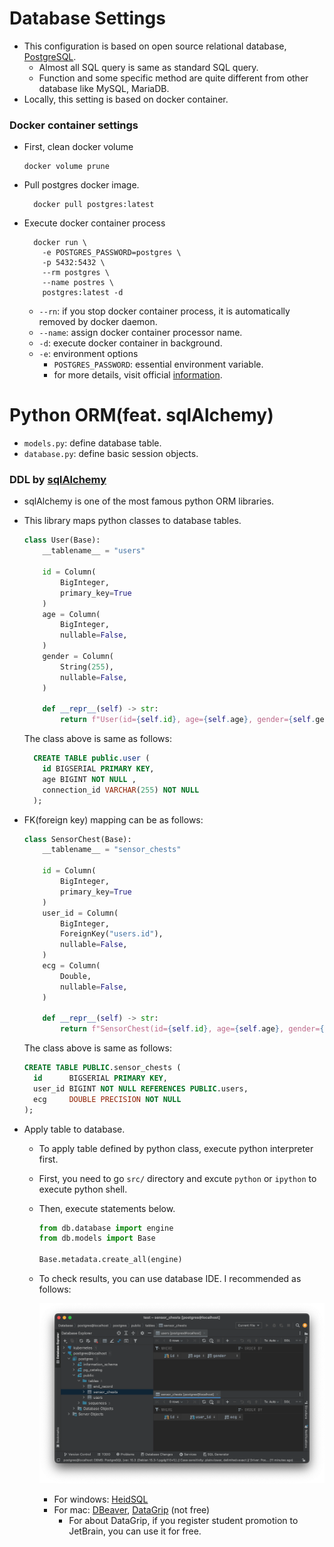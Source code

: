 # Database Settings

* This configuration is based on open source relational database, [PostgreSQL](https://www.postgresql.org/).
  * Almost all SQL query is same as standard SQL query.
  * Function and some specific method are quite different from other database like MySQL, MariaDB.
* Locally, this setting is based on docker container.

### Docker container settings

* First, clean docker volume
    ```shell
  docker volume prune
  ```

* Pull postgres docker image.
  ```shell
    docker pull postgres:latest 
    ```
  
* Execute docker container process
  ```shell
    docker run \ 
      -e POSTGRES_PASSWORD=postgres \ 
      -p 5432:5432 \
      --rm postgres \
      --name postres \
      postgres:latest -d
    ```
  * `--rn`: if you stop docker container process, it is automatically removed by docker daemon.
  * `--name`: assign docker container processor name.
  * `-d`: execute docker container in background.
  * `-e`: environment options
    * `POSTGRES_PASSWORD`: essential environment variable.
    * for more details, visit official [information](https://hub.docker.com/_/postgres).

# Python ORM(feat. sqlAlchemy)

* `models.py`: define database table.
* `database.py`: define basic session objects.

### DDL by [sqlAlchemy](https://www.sqlalchemy.org/)

* sqlAlchemy is one of the most famous python ORM libraries.
* This library maps python classes to database tables.
    ```python
    class User(Base):
        __tablename__ = "users"
    
        id = Column(
            BigInteger,
            primary_key=True
        )
        age = Column(
            BigInteger,
            nullable=False,
        )
        gender = Column(
            String(255),
            nullable=False,
        ) 
    
        def __repr__(self) -> str:
            return f"User(id={self.id}, age={self.age}, gender={self.gender})"
  ```
  The class above is same as follows:
  ```sql
    CREATE TABLE public.user (
      id BIGSERIAL PRIMARY KEY, 
      age BIGINT NOT NULL , 
      connection_id VARCHAR(255) NOT NULL
    );
    ```
  
* FK(foreign key) mapping can be as follows:
    ```python
    class SensorChest(Base):
        __tablename__ = "sensor_chests"
    
        id = Column(
            BigInteger,
            primary_key=True
        )
        user_id = Column(
            BigInteger,
            ForeignKey("users.id"),
            nullable=False,
        )
        ecg = Column(
            Double,
            nullable=False,
        ) 
    
        def __repr__(self) -> str:
            return f"SensorChest(id={self.id}, age={self.age}, gender={self.gender})"
  ```
  The class above is same as follows:
  ```sql
  CREATE TABLE PUBLIC.sensor_chests (
    id      BIGSERIAL PRIMARY KEY,
    user_id BIGINT NOT NULL REFERENCES PUBLIC.users,
    ecg     DOUBLE PRECISION NOT NULL
  ); 
  ```
  
* Apply table to database.
  * To apply table defined by python class, execute python interpreter first.
  * First, you need to go `src/` directory and excute `python` or `ipython` to execute python shell.
  * Then, execute statements below.

    ```python
    from db.database import engine
    from db.models import Base
  
    Base.metadata.create_all(engine)
    ```
  * To check results, you can use database IDE. I recommended as follows:
    
    <p text-align="center">
      <img alt="img.png" src="img/database.png" width="700"/>
    </p>
  
    * For windows: [HeidSQL](https://www.heidisql.com/)
    * For mac: [DBeaver](https://dbeaver.io/), [DataGrip](https://www.jetbrains.com/datagrip/?source=google&medium=cpc&campaign=15034927843&term=datagrip&content=555122603676&gad=1&gclid=CjwKCAjw67ajBhAVEiwA2g_jEDBIp6J8h94g-9evkxsJ4txvPOcK85C5y8GPFpuWH4gAwMUmtlXTxBoCyjwQAvD_BwE) (not free)
      * For about DataGrip, if you register student promotion to JetBrain, you can use it for free.